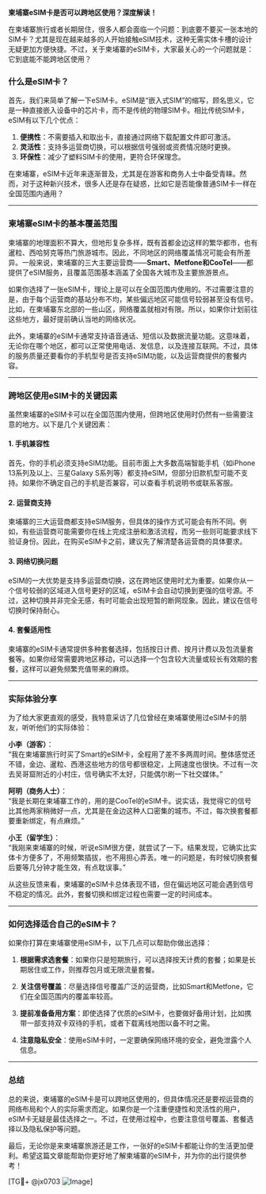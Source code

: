 **柬埔寨eSIM卡是否可以跨地区使用？深度解读！**

在柬埔寨旅行或者长期居住，很多人都会面临一个问题：到底要不要买一张本地的SIM卡？尤其是现在越来越多的人开始接触eSIM技术，这种无需实体卡槽的设计无疑更加方便快捷。不过，关于柬埔寨的eSIM卡，大家最关心的一个问题就是：它到底能不能跨地区使用？

### **什么是eSIM卡？**

首先，我们来简单了解一下eSIM卡。eSIM是“嵌入式SIM”的缩写，顾名思义，它是一种直接嵌入设备中的芯片卡，而不是传统的物理SIM卡。相比传统SIM卡，eSIM有以下几个优点：

1. **便携性**：不需要插入和取出卡，直接通过网络下载配置文件即可激活。
2. **灵活性**：支持多运营商切换，可以根据信号强弱或资费情况随时更换。
3. **环保性**：减少了塑料SIM卡的使用，更符合环保理念。

在柬埔寨，eSIM卡近年来逐渐普及，尤其是在游客和商务人士中备受青睐。然而，对于这种新兴技术，很多人还是存在疑惑，比如它是否能像普通SIM卡一样在全国范围内通用？

---

### **柬埔寨eSIM卡的基本覆盖范围**

柬埔寨的地理面积不算大，但地形复杂多样，既有首都金边这样的繁华都市，也有暹粒、西哈努克等热门旅游城市。因此，不同地区的网络覆盖情况可能会有所差异。一般来说，柬埔寨的三大主要运营商——**Smart、Metfone和CooTel**——都提供了eSIM服务，且覆盖范围基本涵盖了全国各大城市及主要旅游景点。

如果你选择了一张eSIM卡，理论上是可以在全国范围内使用的。不过需要注意的是，由于每个运营商的基站分布不均，某些偏远地区可能信号较弱甚至没有信号。比如，在柬埔寨东北部的一些山区，网络覆盖就相对有限。所以，如果你计划前往这些地方，最好提前确认当地的网络状况。

此外，柬埔寨的eSIM卡通常支持语音通话、短信以及数据流量功能。这意味着，无论你在哪个地区，都可以正常使用电话、发信息，以及连接互联网。不过，具体的服务质量还要看你的手机型号是否支持eSIM功能，以及运营商提供的套餐内容。

---

### **跨地区使用eSIM卡的关键因素**

虽然柬埔寨的eSIM卡可以在全国范围内使用，但跨地区使用时仍然有一些需要注意的地方。以下是几个关键因素：

#### **1. 手机兼容性**
首先，你的手机必须支持eSIM功能。目前市面上大多数高端智能手机（如iPhone 13系列及以上、三星Galaxy S系列等）都支持eSIM，但部分旧款机型可能不支持。如果你不确定自己的手机是否兼容，可以查看手机说明书或联系客服。

#### **2. 运营商支持**
柬埔寨的三大运营商都支持eSIM服务，但具体的操作方式可能会有所不同。例如，有些运营商可能需要你在线上完成注册和激活流程，而另一些则可能要求线下验证身份。因此，在购买eSIM卡之前，建议先了解清楚各运营商的具体要求。

#### **3. 网络切换问题**
eSIM的一大优势是支持多运营商切换，这在跨地区使用时尤为重要。如果你从一个信号较弱的区域进入信号更好的区域，eSIM卡会自动切换到更强的信号源。不过，这种切换并非完全无感，有时可能会出现短暂的断网现象。因此，建议在信号切换时保持耐心。

#### **4. 套餐适用性**
柬埔寨的eSIM卡通常提供多种套餐选择，包括按日计费、按月计费以及包流量套餐等。如果你经常需要跨地区移动，可以选择一个包含较大流量或较长有效期的套餐，这样可以避免频繁充值带来的麻烦。

---

### **实际体验分享**

为了给大家更直观的感受，我特意采访了几位曾经在柬埔寨使用过eSIM卡的朋友，听听他们的实际体验：

**小李（游客）**：  
“我在柬埔寨旅行时买了Smart的eSIM卡，全程用了差不多两周时间。整体感觉还不错，金边、暹粒、西港这些地方的信号都很稳定，上网速度也很快。不过有一次去吴哥窟附近的小村庄，信号确实不太好，只能偶尔刷一下社交媒体。”

**阿明（商务人士）**：  
“我是长期在柬埔寨工作的，用的是CooTel的eSIM卡。说实话，我觉得它的信号比其他两家稍微好一点，尤其是在金边这种人口密集的城市。不过，每次换套餐都要重新绑定，有点麻烦。”

**小王（留学生）**：  
“我刚来柬埔寨的时候，听说eSIM很方便，就尝试了一下。结果发现，它确实比实体卡方便多了，不用频繁插拔，也不用担心弄丢。唯一的问题是，有时候切换套餐后要等几分钟才能生效，有点耽误事。”

从这些反馈来看，柬埔寨的eSIM卡总体表现不错，但在偏远地区可能会遇到信号不稳定的情况。此外，套餐切换和绑定过程也需要一定的时间成本。

---

### **如何选择适合自己的eSIM卡？**

如果你打算在柬埔寨使用eSIM卡，以下几点可以帮助你做出选择：

1. **根据需求选套餐**：如果你只是短期旅行，可以选择按天计费的套餐；如果是长期居住或工作，则推荐包月或无限流量套餐。
   
2. **关注信号覆盖**：尽量选择信号覆盖广泛的运营商，比如Smart和Metfone，它们在全国范围内的覆盖率较高。

3. **提前准备备用方案**：即使选择了优质的eSIM卡，也要做好备用计划，比如携带一部支持双卡双待的手机，或者下载离线地图以备不时之需。

4. **注意隐私安全**：使用eSIM卡时，一定要确保网络环境的安全，避免泄露个人信息。

---

### **总结**

总的来说，柬埔寨的eSIM卡是可以跨地区使用的，但具体情况还是要视运营商的网络布局和个人的实际需求而定。如果你是一个注重便捷性和灵活性的用户，eSIM卡无疑是最佳选择之一。不过，在使用过程中，也要注意信号覆盖、套餐选择以及隐私保护等问题。

最后，无论你是来柬埔寨旅游还是工作，一张好的eSIM卡都能让你的生活更加便利。希望这篇文章能帮助你更好地了解柬埔寨的eSIM卡，并为你的出行提供参考！

[TG💪+ @jx0703 ![Image](https://github.com/user-attachments/assets/dbca1d08-cadb-493c-b0ec-ad6f7a83f270)]